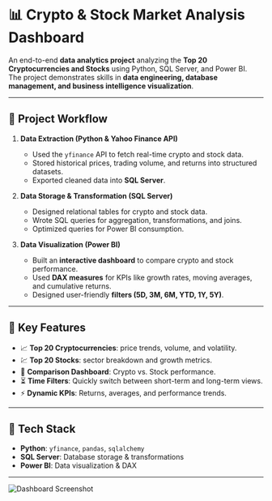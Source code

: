 # 📊 Crypto & Stock Market Analysis Dashboard

An end-to-end **data analytics project** analyzing the **Top 20 Cryptocurrencies and Stocks** using Python, SQL Server, and Power BI.  
The project demonstrates skills in **data engineering, database management, and business intelligence visualization**.

---

## 🔹 Project Workflow

1. **Data Extraction (Python & Yahoo Finance API)**
   - Used the `yfinance` API to fetch real-time crypto and stock data.
   - Stored historical prices, trading volume, and returns into structured datasets.
   - Exported cleaned data into **SQL Server**.

2. **Data Storage & Transformation (SQL Server)**
   - Designed relational tables for crypto and stock data.
   - Wrote SQL queries for aggregation, transformations, and joins.
   - Optimized queries for Power BI consumption.

3. **Data Visualization (Power BI)**
   - Built an **interactive dashboard** to compare crypto and stock performance.
   - Used **DAX measures** for KPIs like growth rates, moving averages, and cumulative returns.
   - Designed user-friendly **filters (5D, 3M, 6M, YTD, 1Y, 5Y)**.

---

## 🔹 Key Features
- 📈 **Top 20 Cryptocurrencies**: price trends, volume, and volatility.
- 💹 **Top 20 Stocks**: sector breakdown and growth metrics.
- 🔄 **Comparison Dashboard**: Crypto vs. Stock performance.
- ⏳ **Time Filters**: Quickly switch between short-term and long-term views.
- ⚡ **Dynamic KPIs**: Returns, averages, and performance trends.

---

## 🔹 Tech Stack
- **Python**: `yfinance`, `pandas`, `sqlalchemy`
- **SQL Server**: Database storage & transformations
- **Power BI**: Data visualization & DAX

---

![Dashboard Screenshot](Crypto-Stock-Analysis/images/dashboard.png)

